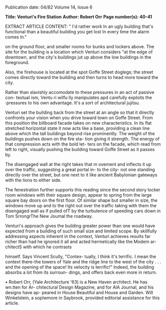 Publication date: 04/82
Volume 14, Issue 6

**Title: Venturi's Fire Station**
**Author: Robert Orr**
**Page number(s): 40-41**

EXTRACT ARTICLE CONTENT:
" I'd rather work In an ugly 
building that's functional 
than a beautiful building you 
get lost In every time the 
alarm comes ln." 

on the ground floor, and smaller rooms 
for bunks and lockers above. The site 
for the building is a location which 
Venturi considers "at the edge of 
downtown, and the city's buildings jut 
up above the low buildings in the 
foreground. 

Also, the firehouse is 
located at the spot Goffe Street 
doglegs; 
the street comes directly 
toward the building and then turns to 
head more toward the city. 

Rather than slavishly accomodate to 
these pressures in an act of passive con-
textual ism, 
Ventu ri 
wilfu lly 
manipulates apd carefully exploits the 
·pressures to his own advantage. It's a 
sort of architectural jujitsu. 

Venturi set the building back from 
the street at an angle so that it directly 
confronts your vision when you drive 
toward town on Goffe Street. From 
this position the billboard facade takes 
on new characteristics. In its flat 
stretched horizontal state it now acts 
like a base, providing a clean line 
above which the tall buildings beyond 
rise prominently. The weight of the 
buildings pushes down on the fire sta-
tion giving it strength. The energy of 
that compression acts with the bold let-
ters on the facade, which read from left 
to right, visually pushing the building 
toward Goffe Street as it passes by. 

The disengaged wall at the right takes 
that m ovement and inflects it up over 
the traffic, suggesting a great portal in-
to the city- not one standing directly 
over the street, but one next to it like 
ancient Babylonian gateways with the 
lions to either side. 

The fenestration further supports 
this reading since the second story 
locker room windows with their square 
design, appear to spring from the large 
square bay doors on the first floor. Of 
similar shape but smaller in size, the 
windows move up and to the right out 
over the traffic taking with them the 
disengaged wall as if pulled ofT by the 
turbulence of speeding cars down in 
Tom SrrongrThe New Joumal 
the roadway. 

Venturi's approach 
gives 
the 
building greater power than one would 
have expected from a building of such 
small size and limited scope. By 
skillfully addressing aspects inherent in 
the context, Venturi achieves results 
far richer than had he ignored it all and 
acted hermetically like the Modem ar-
chitectS with which he contrasts 

himself. Says Vincent Scully, "Contex-
tually, I think it's terrific. I mean the 
context there-the towers of Yale and 
the ridge line to the west of the city . . . 
and the opening of the space! Its 
velocity is terrific!" Indeed, the 
building absorbs a lot from its surroun-
dings, and offers back even more in 
return. 

• 
Robert Orr, (Yale Architecture '63) is a New 
Haven architect. He has wn.tten for Ar-
chitectural Design Magazine, and for 
AlA Journal, and his designs have ap-
peared in House Beautiful and House 
and Garden. 
Will 
Winkelstein, 
a 
soplwmore in 
Saybrook, provided editorial assistance for 
this article.